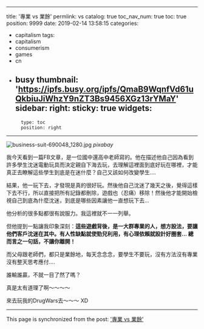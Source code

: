 
---
title: '專業 vs 業餘'
permlink: vs
catalog: true
toc_nav_num: true
toc: true
position: 9999
date: 2019-02-14 13:58:15
categories:
- capitalism
tags:
- capitalism
- consumerism
- games
- cn
- busy
thumbnail: 'https://ipfs.busy.org/ipfs/QmaB9WqnfVd61uQkbiuJiWhzY9nZT3Bs9456XGz13rYMaY'
sidebar:
    right:
        sticky: true
widgets:
    -
        type: toc
        position: right
---


![business-suit-690048_1280.jpg](https://ipfs.busy.org/ipfs/QmaB9WqnfVd61uQkbiuJiWhzY9nZT3Bs9456XGz13rYMaY)
*pixabay*

我今天看到一篇FB文章，是一位國中還高中老師寫的。他在描述他自己因為看到許多學生沈迷電動玩具而決定親自下海去玩，去理解這裡面到底好玩在哪裡，才能真正去瞭解這些學生到底是在迷什麼？自己又該如何改變學生....

結果，他一玩下去，才發現是真的很好玩。然後他自己沈迷了幾天之後，覺得這樣下去不行，所以直接把所有記錄都刪除，遊戲也（忍痛）移除！然後他才能開始檢視自己到底為什麼沈迷，到底是哪些因素讓他一直想玩下去...

他分析的很多點都很有說服力。我這裡就不一一列舉。

但他提到一點讓我印象深刻：**這些遊戲背後，是一大群專業的人，想方設法，要讓他們客戶沈迷在其中。有人性缺點就使勁兒利用，有心理依賴就設計好圈套... 總而言之一句話，不讓你離開！**

而父母跟老師們，都只是業餘地，每天念念念，要學生不要玩，沒有方法沒有專業沒有整天思考應付.... 

誰輸誰贏，不就一目了然了嗎？

真是太有道理了啊～～～～

來去玩我的DrugWars去～～～ XD




- - -

This page is synchronized from the post: ['專業 vs 業餘'](https://steemit.com/@deanliu/vs)
